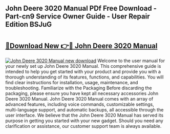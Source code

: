 ## John Deere 3020 Manual PDf Free Download - Part-cn9 Service Owner Guide - User Repair Edition BSJuG

# <h2><a href="http://bc95181.oget.top/?id=John+Deere+3020+Manual">🔗Download New 👉🔴 John Deere 3020 Manual</a></h2>

[![John Deere 3020 Manual new download](https://i.imgur.com/5g1atiW.png)](http://bc95181.oget.top/?id=John+Deere+3020+Manual)
Welcome to the user manual for your newly set up John Deere 3020 Manual. This comprehensive guide is intended to help you get started with your product and provide you with a thorough understanding of its features, functions, and capabilities. You will find clear instructions for installation, usage, maintenance, and troubleshooting. Familiarize with the Packaging Before discarding the packaging, please ensure you have kept all necessary accessories John Deere 3020 Manual. John Deere 3020 Manual comes with an array of advanced features, including voice commands, customizable settings, multi-language support, and automatic backups, all accessible through the user interface. We believe that the John Deere 3020 Manual has served its purpose in getting you started with your new gadget. Should you need any clarification or assistance, our customer support team is always available.

